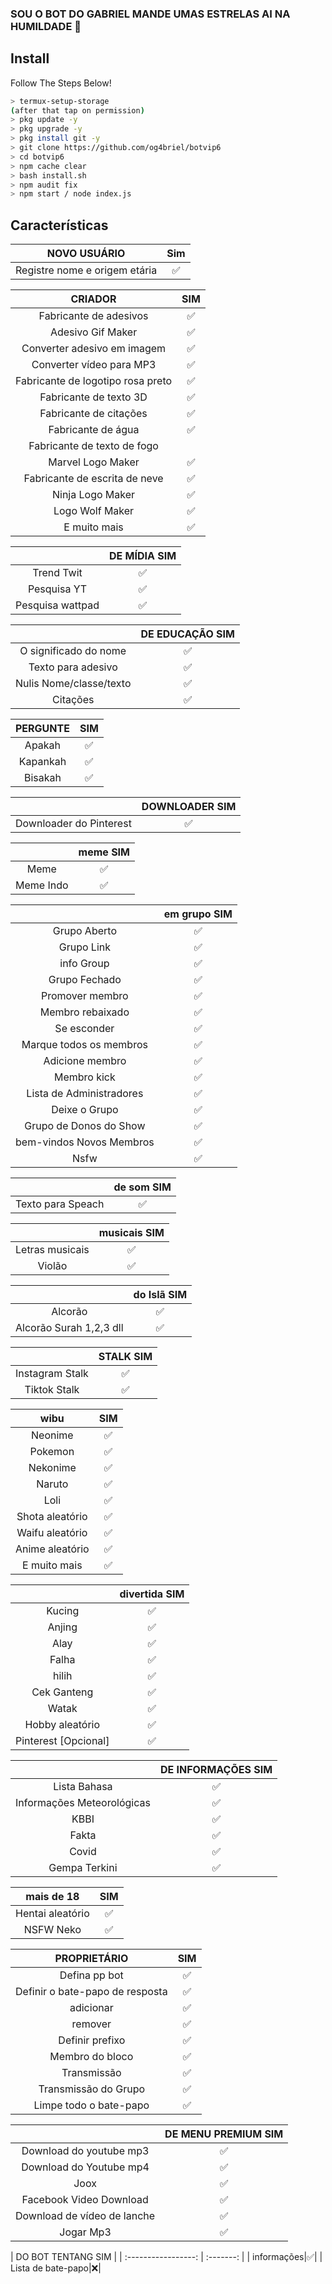 ### SOU O BOT DO GABRIEL MANDE UMAS ESTRELAS AI NA HUMILDADE 🌟
 
## Install
Follow The Steps Below!

```bash
> termux-setup-storage
(after that tap on permission)
> pkg update -y
> pkg upgrade -y
> pkg install git -y
> git clone https://github.com/og4briel/botvip6
> cd botvip6
> npm cache clear
> bash install.sh
> npm audit fix
> npm start / node index.js
```

## Características

| NOVO USUÁRIO | Sim
| :---------------------------------------------: | :-----------: |
|  Registre nome e origem etária|✅|

|  CRIADOR |                                           SIM |
| :---------------------------------------------: | :-----------: |
| Fabricante de adesivos|✅|
| Adesivo Gif Maker|✅|
| Converter adesivo em imagem|✅|
| Converter vídeo para MP3|✅|
| Fabricante de logotipo rosa preto|✅|
| Fabricante de texto 3D|✅|
| Fabricante de citações|✅|
| Fabricante de água|✅|
| Fabricante de texto de fogo
| Marvel Logo Maker|✅|
| Fabricante de escrita de neve|✅|
| Ninja Logo Maker|✅|
| Logo Wolf Maker|✅|
| E muito mais |✅|

| | DE MÍDIA SIM |
| :-----------------: | :-------: |
| Trend Twit|✅|
| Pesquisa YT|✅|
| Pesquisa wattpad|✅|

| | DE EDUCAÇÃO SIM |
| :-----------------: | :-------: |
| O significado do nome|✅|
| Texto para adesivo|✅|
| Nulis Nome/classe/texto|✅|
| Citações|✅|

| PERGUNTE | SIM |
| :-----------------: | :-------: |
| Apakah|✅|
| Kapankah|✅|
| Bisakah|✅|

| | DOWNLOADER SIM |
| :-----------------: | :-------: |
| Downloader do Pinterest|✅|

| | meme SIM |
| :-----------------: | :-------: |
| Meme|✅|
| Meme Indo|✅|

| | em grupo SIM |
| :-----------------: | :-------: |
| Grupo Aberto|✅|
| Grupo Link|✅|
| info Group|✅|
| Grupo Fechado|✅|
| Promover membro|✅|
| Membro rebaixado|✅|
| Se esconder|✅|
| Marque todos os membros|✅|
| Adicione membro|✅|
| Membro kick|✅|
| Lista de Administradores|✅|
| Deixe o Grupo|✅|
| Grupo de Donos do Show|✅|
| bem-vindos Novos Membros|✅|
| Nsfw|✅|

| | de som SIM |
| :-----------------: | :-------: |
| Texto para Speach|✅|

| | musicais SIM |
| :-----------------: | :-------: |
| Letras musicais|✅|
| Violão|✅|

| | do Islã SIM |
| :-----------------: | :-------: |
| Alcorão|✅|
| Alcorão Surah 1,2,3 dll |✅|

| | STALK SIM |
| :-----------------: | :-------: |
| Instagram Stalk|✅|
| Tiktok Stalk|✅|

| wibu | SIM |
| :-----------------: | :-------: |
| Neonime|✅|
| Pokemon|✅|
| Nekonime|✅|
| Naruto|✅|
| Loli|✅|
| Shota aleatório|✅|
| Waifu aleatório|✅|
| Anime aleatório|✅|
| E muito mais|✅|

| | divertida SIM |
| :-----------------: | :-------: |
| Kucing|✅|
| Anjing|✅|
| Alay|✅|
| Falha|✅|
| hilih|✅|
| Cek Ganteng|✅|
| Watak|✅|
| Hobby aleatório|✅|
| Pinterest [Opcional] |✅|

| | DE INFORMAÇÕES SIM |
| :-----------------: | :-------: |
| Lista Bahasa|✅|
| Informações Meteorológicas|✅|
| KBBI|✅|
| Fakta|✅|
| Covid|✅|
| Gempa Terkini|✅|

| mais de 18 | SIM |
| :-----------------: | :-------: |
| Hentai aleatório|✅|
| NSFW Neko|✅|

| PROPRIETÁRIO | SIM |
| :-----------------: | :-------: |
| Defina pp bot|✅|
| Definir o bate-papo de resposta|✅|
| adicionar |✅| premium
| remover |✅| premium
| Definir prefixo|✅|
| Membro do bloco|✅|
| Transmissão|✅|
| Transmissão do Grupo|✅|
| Limpe todo o bate-papo|✅|

| | DE MENU PREMIUM SIM |
| :-----------------: | :-------: |
| Download do youtube mp3|✅|
| Download do Youtube mp4|✅|
| Joox|✅|
| Facebook Video Download|✅|
| Download de vídeo de lanche|✅|
| Jogar Mp3|✅|

| DO BOT TENTANG SIM |
| :-----------------: | :-------: |
| informações|✅|
| Lista de bate-papo|❌|


